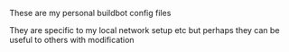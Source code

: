 These are my personal buildbot config files

They are specific to my local network setup etc but perhaps they can be
useful to others with modification
